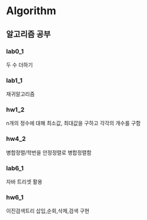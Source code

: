 # Algorithm

## 알고리즘 공부

### lab0_1

두 수 더하기

### lab1_1

재귀알고리즘

### hw1_2

n개의 정수에 대해 최소값, 최대값을 구하고 각각의 개수를 구함

### hw4_2

병합정렬/학번을 안정정렬로 병합정렬함

### lab6_1

자바 트리셋 활용

### hw6_1

이진검색트리 삽입,순회,삭제,검색 구현
